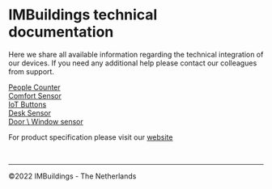 # IMBuildings technical documentation

Here we share all available information regarding the technical integration of our devices.
If you need any additional help please contact our colleagues from support.

[People Counter](./reference-guide/people-counter/README.md)\
[Comfort Sensor]()\
[IoT Buttons]()\
[Desk Sensor]()\
[Door \ Window sensor]()

For product specification please visit our [website](https://www.imbuildings.com)

<br>

---
&copy;2022 IMBuildings - The Netherlands